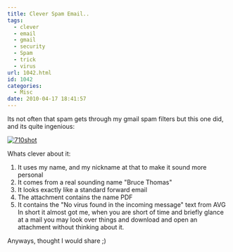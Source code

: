 ```yaml
---
title: Clever Spam Email..
tags:
  - clever
  - email
  - gmail
  - security
  - Spam
  - trick
  - virus
url: 1042.html
id: 1042
categories:
  - Misc
date: 2010-04-17 18:41:57
---
```


Its not often that spam gets through my gmail spam filters but this one did, and its quite ingenious:
<!-- more -->
[![](https://mikecann.co.uk/wp-content/uploads/2010/04/710shot.gif "710shot")](https://mikecann.co.uk/wp-content/uploads/2010/04/710shot.gif)

Whats clever about it:

1.  It uses my name, and my nickname at that to make it sound more personal
2.  It comes from a real sounding name "Bruce Thomas"
3.  It looks exactly like a standard forward email
4.  The attachment contains the name PDF
5.  It contains the "No virus found in the incoming message" text from AVG
In short it almost got me, when you are short of time and briefly glance at a mail you may look over things and download and open an attachment without thinking about it.

Anyways, thought I would share ;)